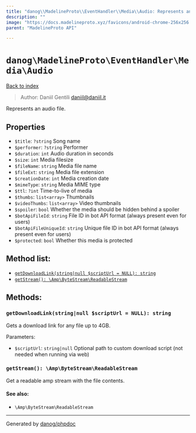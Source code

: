 ```yaml
---
title: "danog\\MadelineProto\\EventHandler\\Media\\Audio: Represents an audio file."
description: ""
image: "https://docs.madelineproto.xyz/favicons/android-chrome-256x256.png"
parent: "MadelineProto API"

---
```

# `danog\MadelineProto\EventHandler\Media\Audio`
[Back to index](../../../../index.html)

> Author: Daniil Gentili <daniil@daniil.it>  
  

Represents an audio file.  



## Properties
* `$title`: `?string` Song name
* `$performer`: `?string` Performer
* `$duration`: `int` Audio duration in seconds
* `$size`: `int` Media filesize
* `$fileName`: `string` Media file name
* `$fileExt`: `string` Media file extension
* `$creationDate`: `int` Media creation date
* `$mimeType`: `string` Media MIME type
* `$ttl`: `?int` Time-to-live of media
* `$thumbs`: `list<array>` Thumbnails
* `$videoThumbs`: `list<array>` Video thumbnails
* `$spoiler`: `bool` Whether the media should be hidden behind a spoiler
* `$botApiFileId`: `string` File ID in bot API format (always present even for users)
* `$botApiFileUniqueId`: `string` Unique file ID in bot API format (always present even for users)
* `$protected`: `bool` Whether this media is protected

## Method list:
* [`getDownloadLink(string|null $scriptUrl = NULL): string`](#getdownloadlink-string-null-scripturl-null-string)
* [`getStream(): \Amp\ByteStream\ReadableStream`](#getstream-amp-bytestream-readablestream)

## Methods:
### `getDownloadLink(string|null $scriptUrl = NULL): string`

Gets a download link for any file up to 4GB.


Parameters:

* `$scriptUrl`: `string|null` Optional path to custom download script (not needed when running via web)  



### `getStream(): \Amp\ByteStream\ReadableStream`

Get a readable amp stream with the file contents.


#### See also: 
* `\Amp\ByteStream\ReadableStream`




---
Generated by [danog/phpdoc](https://phpdoc.daniil.it)
